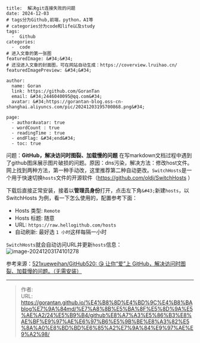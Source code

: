 # 

 

```
title:  解决git连接失败的问题
date: 2024-12-03
# tags分为Github,前端，python，AI等
# categories分为code和life以及study
tags:
  -  Github
categories:
  -  code
# 进入文章的第一张图
featuredImage: &#34;&#34;
# 还没进入文章的封面图，可在网站自动生成：https://coverview.lruihao.cn/
featuredImagePreview: &#34;&#34;

author:
  name: Goran
  link: https://github.com/GoranTan
  email: &#34;2446040095@qq.com&#34;
  avatar: &#34;https://gorantan-blog.oss-cn-shanghai.aliyuncs.com/pic/20241203195700868.png&#34;

page:
  - authorAvatar: true
  - wordCount : true
  - readingTime : true
  - endFlag: &#34;end&#34;
  - toc: true
```



问题：**GitHub，解决访问时图裂、加载慢的问题**
在写markdown文档过程中遇到了github图床展示图片破损的问题。原因：dns污染，解决方法：修改host文件。网上找到两种方法，第一种手动改，这里推荐第二种自动更改。`SwitchHosts`是一个用于快速切换`hosts`文件的开源软件（https://github.com/oldj/SwitchHosts ）

下载后直接正常安装，接着以**管理员身份**打开，点击左下角`&#43;`新建`hosts`，以 SwitchHosts 为例，看一下怎么使用的，配置参考下面：

- Hosts 类型: `Remote`
- Hosts 标题: 随意
- URL: `https://raw.hellogithub.com/hosts`
- 自动刷新: 最好选 `1 小时`这样每隔一小时

`SwitchHosts`就会自动访问URL并更新`hosts`信息：
![image-20241203174101278](https://gorantan-blog.oss-cn-shanghai.aliyuncs.com/pic/20241203174101330.png)

参考来源：[521xueweihan/GitHub520: 😘 让你“爱”上 GitHub，解决访问时图裂、加载慢的问题。（无需安装）](https://github.com/521xueweihan/GitHub520)



---

> 作者:   
> URL: https://gorantan.github.io/%E4%B8%8D%E4%BD%9C%E4%B8%BAblog%E7%9A%84md/%E7%A8%8B%E5%BA%8F%E5%8D%9A%E5%AE%A2/24%E5%B9%B4/github%E8%A7%A3%E5%86%B3%E8%AE%BF%E9%97%AE%E6%97%B6%E5%9B%BE%E8%A3%82%E5%8A%A0%E8%BD%BD%E6%85%A2%E7%9A%84%E9%97%AE%E9%A2%98/  

